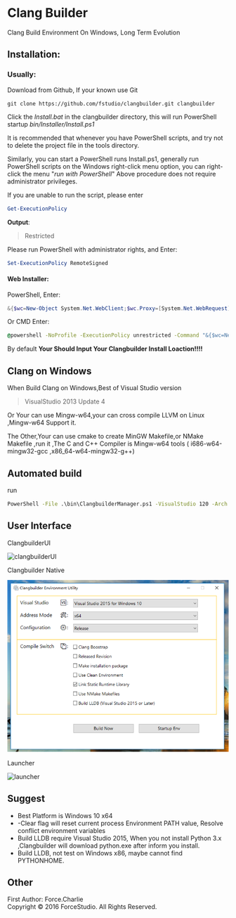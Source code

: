 # Clang Builder

Clang Build Environment On Windows, Long Term Evolution   

## Installation:

### Usually:

Download from Github, If your known use Git

```shell
git clone https://github.com/fstudio/clangbuilder.git clangbuilder
```

Click the *Install.bat* in the clangbuilder directory, this will run PowerShell startup  *bin/Installer/Install.ps1* 

It is recommended that whenever you have PowerShell scripts, and try not to delete the project file in the tools directory.

Similarly, you can start a PowerShell runs Install.ps1, generally run PowerShell scripts on the Windows right-click menu option, you can right-click the menu "*run with PowerShell*"
Above procedure does not require administrator privileges.

If you are unable to run the script, please enter

```powershell
Get-ExecutionPolicy
```

**Output**:

> Restricted

Please run PowerShell with administrator rights, and Enter:   

```powershell
Set-ExecutionPolicy RemoteSigned
```


#### Web Installer:

PowerShell, Enter:

```powershell
&{$wc=New-Object System.Net.WebClient;$wc.Proxy=[System.Net.WebRequest]::DefaultWebProxy;$wc.Proxy.Credentials=[System.Net.CredentialCache]::DefaultNetworkCredentials;Invoke-Expression ($wc.DownloadString('https://raw.githubusercontent.com/fstudio/clangbuilder/master/bin/Installer/WebInstall.ps1'))}
```

Or CMD Enter:

```cmd
@powershell -NoProfile -ExecutionPolicy unrestricted -Command "&{$wc=New-Object System.Net.WebClient;$wc.Proxy=[System.Net.WebRequest]::DefaultWebProxy;$wc.Proxy.Credentials=[System.Net.CredentialCache]::DefaultNetworkCredentials;Invoke-Expression ($wc.DownloadString('https://raw.githubusercontent.com/fstudio/clangbuilder/master/bin/Installer/WebInstall.ps1'))}"
```

By default **Your Should Input Your Clangbuilder Install Loaction!!!!**


## Clang on Windows

When Build Clang on Windows,Best of Visual Studio version
>VisualStudio 2013 Update 4

Or Your can use Mingw-w64,your can cross compile LLVM on Linux ,Mingw-w64 Support it.

The Other,Your can use cmake to create MinGW Makefile,or NMake Makefile ,run it ,The C and C++ Compiler is Mingw-w64 tools ( i686-w64-mingw32-gcc ,x86_64-w64-mingw32-g++)


## Automated build

run

```cmd
PowerShell -File .\bin\ClangbuilderManager.ps1 -VisualStudio 120 -Arch x64 -Flavor Release -Clear -Static
```



## User Interface

ClangbuilderUI

![clangbuilderUI](https://raw.githubusercontent.com/fstudio/clangbuilder/master/doc/images/ClangbuilderUI.png)


Clangbuilder Native

![clangbuilder.native](./doc/images/ClangbuilderUI.Native.png)

Launcher

![launcher](https://raw.githubusercontent.com/fstudio/clangbuilder/master/doc/images/launcher.jpg)


## Suggest

+ Best Platform is Windows 10 x64
+ -Clear flag will reset current process Environment PATH value, Resolve conflict environment variables
+ Build LLDB require Visual Studio 2015, When you not install Python 3.x ,Clangbuilder will download python.exe after inform you install.
+ Build LLDB, not test on Windows x86, maybe cannot find PYTHONHOME.




## Other

First Author: Force.Charlie  
Copyright © 2016 ForceStudio. All Rights Reserved.

